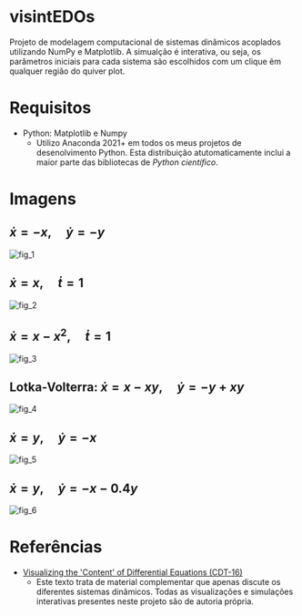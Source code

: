 # visintEDOs
Projeto de modelagem computacional de sistemas dinâmicos acoplados utilizando NumPy e Matplotlib. A simualção é interativa, ou seja, os parâmetros iniciais para cada sistema são escolhidos com um clique ẽm qualquer região do quiver plot.

# Requisitos
+ Python: Matplotlib e Numpy
  + Utilizo Anaconda 2021+ em todos os meus projetos de desenolvimento Python. Esta distribuição atutomaticamente inclui a maior parte das bibliotecas de *Python científico*.

# Imagens
## $\dot{x} = -x,\quad \dot{y} = -y$
![fig_1](https://github.com/vinmir/visintEDOs/assets/133194350/ff72169e-f15f-4f71-a746-7890087311f8)

## $\dot{x} = x,\quad \dot{t} = 1$
![fig_2](https://github.com/vinmir/visintEDOs/assets/133194350/2d0ae03e-3539-42ae-8784-7d7da29af2d0)

## $\dot{x} = x - x^2,\quad \dot{t} = 1$
![fig_3](https://github.com/vinmir/visintEDOs/assets/133194350/4ea203c2-6743-4ca8-a608-6ce0a81f00a8)

## Lotka-Volterra: $\dot{x} = x - xy,\quad \dot{y} = -y + xy$
![fig_4](https://github.com/vinmir/visintEDOs/assets/133194350/69521769-26a7-4c5a-8dbf-d0cc18f23666)

## $\dot{x} = y,\quad \dot{y} = -x$
![fig_5](https://github.com/vinmir/visintEDOs/assets/133194350/c64c6108-3c00-4aac-9d82-eebc28d031d4)

## $\dot{x} = y,\quad \dot{y} = -x -0.4y$
![fig_6](https://github.com/vinmir/visintEDOs/assets/133194350/3152072c-06a2-42ff-aa0f-c51c6168c0d5)

# Referências
+ [Visualizing the 'Content' of Differential Equations (CDT-16)](https://www.researchgate.net/publication/336839290_Visualizing_the_%27Content%27_of_Differential_Equations_CDT-16)
  + Este texto trata de material complementar que apenas discute os diferentes sistemas dinâmicos. Todas as visualizações e simulações interativas presentes neste projeto são de autoria própria.
